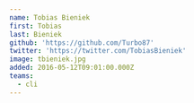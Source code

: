 ```yaml
---
name: Tobias Bieniek
first: Tobias
last: Bieniek
github: 'https://github.com/Turbo87'
twitter: 'https://twitter.com/TobiasBieniek'
image: tbieniek.jpg
added: 2016-05-12T09:01:00.000Z
teams:
  - cli
---
```

